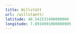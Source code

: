 ```yaml
---
title: Willstätt
url: /willstaett/
latitude: 48.541531400000004
longitude: 7.8934991000000005
---
```

